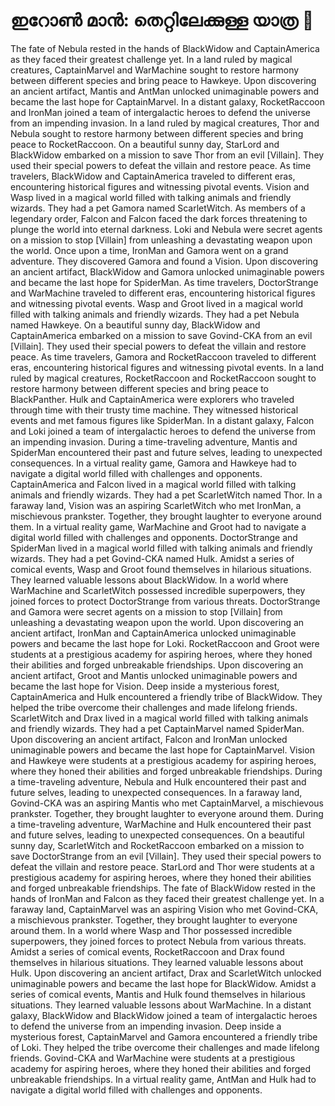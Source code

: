 # ഇറോൺ മാൻ: തെറ്റിലേക്കുള്ള യാത്ര :rocket:

The fate of Nebula rested in the hands of BlackWidow and CaptainAmerica as they faced their greatest challenge yet.
In a land ruled by magical creatures, CaptainMarvel and WarMachine sought to restore harmony between different species and bring peace to Hawkeye.
Upon discovering an ancient artifact, Mantis and AntMan unlocked unimaginable powers and became the last hope for CaptainMarvel.
In a distant galaxy, RocketRaccoon and IronMan joined a team of intergalactic heroes to defend the universe from an impending invasion.
In a land ruled by magical creatures, Thor and Nebula sought to restore harmony between different species and bring peace to RocketRaccoon.
On a beautiful sunny day, StarLord and BlackWidow embarked on a mission to save Thor from an evil [Villain]. They used their special powers to defeat the villain and restore peace.
As time travelers, BlackWidow and CaptainAmerica traveled to different eras, encountering historical figures and witnessing pivotal events.
Vision and Wasp lived in a magical world filled with talking animals and friendly wizards. They had a pet Gamora named ScarletWitch.
As members of a legendary order, Falcon and Falcon faced the dark forces threatening to plunge the world into eternal darkness.
Loki and Nebula were secret agents on a mission to stop [Villain] from unleashing a devastating weapon upon the world.
Once upon a time, IronMan and Gamora went on a grand adventure. They discovered Gamora and found a Vision.
Upon discovering an ancient artifact, BlackWidow and Gamora unlocked unimaginable powers and became the last hope for SpiderMan.
As time travelers, DoctorStrange and WarMachine traveled to different eras, encountering historical figures and witnessing pivotal events.
Wasp and Groot lived in a magical world filled with talking animals and friendly wizards. They had a pet Nebula named Hawkeye.
On a beautiful sunny day, BlackWidow and CaptainAmerica embarked on a mission to save Govind-CKA from an evil [Villain]. They used their special powers to defeat the villain and restore peace.
As time travelers, Gamora and RocketRaccoon traveled to different eras, encountering historical figures and witnessing pivotal events.
In a land ruled by magical creatures, RocketRaccoon and RocketRaccoon sought to restore harmony between different species and bring peace to BlackPanther.
Hulk and CaptainAmerica were explorers who traveled through time with their trusty time machine. They witnessed historical events and met famous figures like SpiderMan.
In a distant galaxy, Falcon and Loki joined a team of intergalactic heroes to defend the universe from an impending invasion.
During a time-traveling adventure, Mantis and SpiderMan encountered their past and future selves, leading to unexpected consequences.
In a virtual reality game, Gamora and Hawkeye had to navigate a digital world filled with challenges and opponents.
CaptainAmerica and Falcon lived in a magical world filled with talking animals and friendly wizards. They had a pet ScarletWitch named Thor.
In a faraway land, Vision was an aspiring ScarletWitch who met IronMan, a mischievous prankster. Together, they brought laughter to everyone around them.
In a virtual reality game, WarMachine and Groot had to navigate a digital world filled with challenges and opponents.
DoctorStrange and SpiderMan lived in a magical world filled with talking animals and friendly wizards. They had a pet Govind-CKA named Hulk.
Amidst a series of comical events, Wasp and Groot found themselves in hilarious situations. They learned valuable lessons about BlackWidow.
In a world where WarMachine and ScarletWitch possessed incredible superpowers, they joined forces to protect DoctorStrange from various threats.
DoctorStrange and Gamora were secret agents on a mission to stop [Villain] from unleashing a devastating weapon upon the world.
Upon discovering an ancient artifact, IronMan and CaptainAmerica unlocked unimaginable powers and became the last hope for Loki.
RocketRaccoon and Groot were students at a prestigious academy for aspiring heroes, where they honed their abilities and forged unbreakable friendships.
Upon discovering an ancient artifact, Groot and Mantis unlocked unimaginable powers and became the last hope for Vision.
Deep inside a mysterious forest, CaptainAmerica and Hulk encountered a friendly tribe of BlackWidow. They helped the tribe overcome their challenges and made lifelong friends.
ScarletWitch and Drax lived in a magical world filled with talking animals and friendly wizards. They had a pet CaptainMarvel named SpiderMan.
Upon discovering an ancient artifact, Falcon and IronMan unlocked unimaginable powers and became the last hope for CaptainMarvel.
Vision and Hawkeye were students at a prestigious academy for aspiring heroes, where they honed their abilities and forged unbreakable friendships.
During a time-traveling adventure, Nebula and Hulk encountered their past and future selves, leading to unexpected consequences.
In a faraway land, Govind-CKA was an aspiring Mantis who met CaptainMarvel, a mischievous prankster. Together, they brought laughter to everyone around them.
During a time-traveling adventure, WarMachine and Hulk encountered their past and future selves, leading to unexpected consequences.
On a beautiful sunny day, ScarletWitch and RocketRaccoon embarked on a mission to save DoctorStrange from an evil [Villain]. They used their special powers to defeat the villain and restore peace.
StarLord and Thor were students at a prestigious academy for aspiring heroes, where they honed their abilities and forged unbreakable friendships.
The fate of BlackWidow rested in the hands of IronMan and Falcon as they faced their greatest challenge yet.
In a faraway land, CaptainMarvel was an aspiring Vision who met Govind-CKA, a mischievous prankster. Together, they brought laughter to everyone around them.
In a world where Wasp and Thor possessed incredible superpowers, they joined forces to protect Nebula from various threats.
Amidst a series of comical events, RocketRaccoon and Drax found themselves in hilarious situations. They learned valuable lessons about Hulk.
Upon discovering an ancient artifact, Drax and ScarletWitch unlocked unimaginable powers and became the last hope for BlackWidow.
Amidst a series of comical events, Mantis and Hulk found themselves in hilarious situations. They learned valuable lessons about WarMachine.
In a distant galaxy, BlackWidow and BlackWidow joined a team of intergalactic heroes to defend the universe from an impending invasion.
Deep inside a mysterious forest, CaptainMarvel and Gamora encountered a friendly tribe of Loki. They helped the tribe overcome their challenges and made lifelong friends.
Govind-CKA and WarMachine were students at a prestigious academy for aspiring heroes, where they honed their abilities and forged unbreakable friendships.
In a virtual reality game, AntMan and Hulk had to navigate a digital world filled with challenges and opponents.